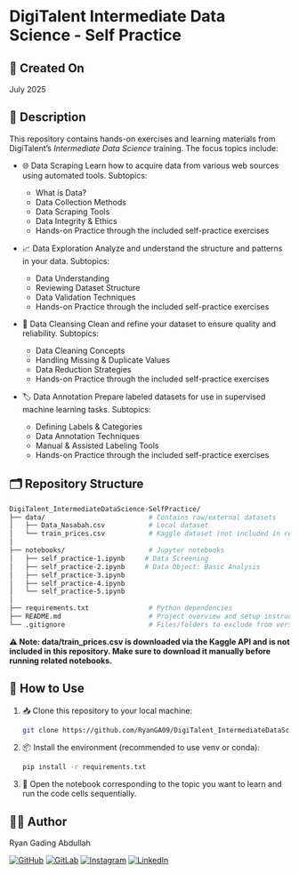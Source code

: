# DigiTalent Intermediate Data Science - Self Practice

## 📅 Created On

July 2025

## 📜 Description

This repository contains hands-on exercises and learning materials from DigiTalent’s _Intermediate Data Science_ training. The focus topics include:

- 🌐 Data Scraping
  Learn how to acquire data from various web sources using automated tools.
  Subtopics:

  - What is Data?
  - Data Collection Methods
  - Data Scraping Tools
  - Data Integrity & Ethics
  - Hands-on Practice through the included self-practice exercises

- 📈 Data Exploration
  Analyze and understand the structure and patterns in your data.
  Subtopics:

  - Data Understanding
  - Reviewing Dataset Structure
  - Data Validation Techniques
  - Hands-on Practice through the included self-practice exercises

- 🧹 Data Cleansing
  Clean and refine your dataset to ensure quality and reliability.
  Subtopics:

  - Data Cleaning Concepts
  - Handling Missing & Duplicate Values
  - Data Reduction Strategies
  - Hands-on Practice through the included self-practice exercises

- 🏷️ Data Annotation
  Prepare labeled datasets for use in supervised machine learning tasks.
  Subtopics:
  - Defining Labels & Categories
  - Data Annotation Techniques
  - Manual & Assisted Labeling Tools
  - Hands-on Practice through the included self-practice exercises

## 🗂️ Repository Structure

```bash
DigiTalent_IntermediateDataScience-SelfPractice/
├── data/                          # Contains raw/external datasets
│   ├── Data_Nasabah.csv           # Local dataset
│   └── train_prices.csv           # Kaggle dataset (not included in repo)
│
├── notebooks/                     # Jupyter notebooks
│   ├── self_practice-1.ipynb     # Data Screening
│   ├── self_practice-2.ipynb     # Data Object: Basic Analysis
│   ├── self_practice-3.ipynb
│   ├── self_practice-4.ipynb
│   └── self_practice-5.ipynb
│
├── requirements.txt               # Python dependencies
├── README.md                      # Project overview and setup instructions
└── .gitignore                     # Files/folders to exclude from version control

```

**⚠️ Note: data/train_prices.csv is downloaded via the Kaggle API and is not included in this repository. Make sure to download it manually before running related notebooks.**

## 🚀 How to Use

1. 📥 Clone this repository to your local machine:

   ```bash
   git clone https://github.com/RyanGA09/DigiTalent_IntermediateDataScience-SelfPractice.git
   ```

2. 📦 Install the environment (recommended to use venv or conda):

   ```bash
   pip install -r requirements.txt
   ```

3. 📘 Open the notebook corresponding to the topic you want to learn and run the code cells sequentially.

## 👨‍💻 Author

Ryan Gading Abdullah

[![GitHub](https://img.shields.io/badge/GitHub-000000?style=for-the-badge&logo=github&logoColor=white)](https://github.com/RyanGA09)
[![GitLab](https://img.shields.io/badge/GitLab-FC6D26?style=for-the-badge&logo=gitlab&logoColor=white)](https://gitlab.com/RyanGA09)
[![Instagram](https://img.shields.io/badge/Instagram-E4405F?style=for-the-badge&logo=instagram&logoColor=white)](https://instagram.com/ryan_g._a)
[![LinkedIn](https://img.shields.io/badge/LinkedIn-0077B5?style=for-the-badge&logo=linkedin&logoColor=white)](https://www.linkedin.com/in/ryan-gading-abdullah/)
